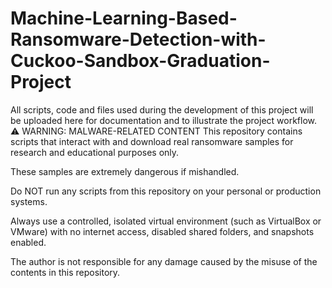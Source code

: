 # Machine-Learning-Based-Ransomware-Detection-with-Cuckoo-Sandbox-Graduation-Project
All scripts, code and files used during the development of this project will be uploaded here for documentation and to illustrate the project workflow.
⚠️ WARNING: MALWARE-RELATED CONTENT
This repository contains scripts that interact with and download real ransomware samples for research and educational purposes only.

These samples are extremely dangerous if mishandled.

Do NOT run any scripts from this repository on your personal or production systems.

Always use a controlled, isolated virtual environment (such as VirtualBox or VMware) with no internet access, disabled shared folders, and snapshots enabled.

The author is not responsible for any damage caused by the misuse of the contents in this repository.
